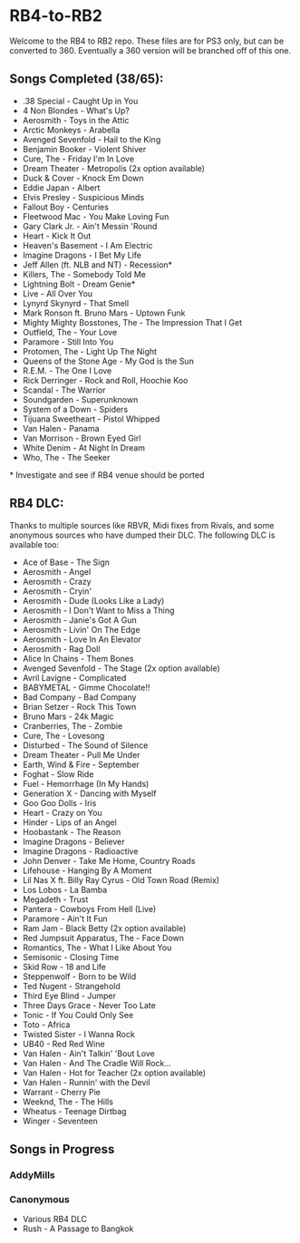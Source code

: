# RB4-to-RB2

Welcome to the RB4 to RB2 repo. These files are for PS3 only, but can be converted to 360. Eventually a 360 version will be branched off of this one.

## Songs Completed (38/65):
*  .38 Special - Caught Up in You
*  4 Non Blondes - What's Up?
*  Aerosmith - Toys in the Attic
*  Arctic Monkeys - Arabella
*  Avenged Sevenfold - Hail to the King
*  Benjamin Booker - Violent Shiver
*  Cure, The - Friday I'm In Love
*  Dream Theater - Metropolis (2x option available)
*  Duck & Cover - Knock Em Down
*  Eddie Japan - Albert
*  Elvis Presley - Suspicious Minds
*  Fallout Boy - Centuries
*  Fleetwood Mac - You Make Loving Fun
*  Gary Clark Jr. - Ain't Messin 'Round
*  Heart - Kick It Out
*  Heaven's Basement - I Am Electric
*  Imagine Dragons - I Bet My Life
*  Jeff Allen (ft. NLB and NT) - Recession\*
*  Killers, The - Somebody Told Me 
*  Lightning Bolt - Dream Genie\*
*  Live - All Over You
*  Lynyrd Skynyrd - That Smell
*  Mark Ronson ft. Bruno Mars - Uptown Funk
*  Mighty Mighty Bosstones, The - The Impression That I Get
*  Outfield, The - Your Love
*  Paramore - Still Into You
*  Protomen, The - Light Up The Night
*  Queens of the Stone Age - My God is the Sun
*  R.E.M. - The One I Love
*  Rick Derringer - Rock and Roll, Hoochie Koo
*  Scandal - The Warrior
*  Soundgarden - Superunknown
*  System of a Down - Spiders
*  Tijuana Sweetheart - Pistol Whipped
*  Van Halen - Panama
*  Van Morrison - Brown Eyed Girl
*  White Denim - At Night In Dream
*  Who, The - The Seeker

\* Investigate and see if RB4 venue should be ported

## RB4 DLC:
Thanks to multiple sources like RBVR, Midi fixes from Rivals, and some anonymous sources who have dumped their DLC. The following DLC is available too:
*  Ace of Base - The Sign
*  Aerosmith - Angel
*  Aerosmith - Crazy
*  Aerosmith - Cryin'
*  Aerosmith - Dude (Looks Like a Lady)
*  Aerosmith - I Don't Want to Miss a Thing
*  Aerosmith - Janie's Got A Gun
*  Aerosmith - Livin' On The Edge
*  Aerosmith - Love In An Elevator
*  Aerosmith - Rag Doll
*  Alice In Chains - Them Bones
*  Avenged Sevenfold - The Stage (2x option available)
*  Avril Lavigne - Complicated
*  BABYMETAL - Gimme Chocolate!!
*  Bad Company - Bad Company
*  Brian Setzer - Rock This Town
*  Bruno Mars - 24k Magic
*  Cranberries, The - Zombie
*  Cure, The - Lovesong
*  Disturbed - The Sound of Silence
*  Dream Theater - Pull Me Under
*  Earth, Wind & Fire - September
*  Foghat - Slow Ride
*  Fuel - Hemorrhage (In My Hands)
*  Generation X - Dancing with Myself
*  Goo Goo Dolls - Iris
*  Heart - Crazy on You
*  Hinder - Lips of an Angel
*  Hoobastank - The Reason
*  Imagine Dragons - Believer
*  Imagine Dragons - Radioactive
*  John Denver - Take Me Home, Country Roads
*  Lifehouse - Hanging By A Moment
*  Lil Nas X ft. Billy Ray Cyrus - Old Town Road (Remix)
*  Los Lobos - La Bamba
*  Megadeth - Trust
*  Pantera - Cowboys From Hell (Live)
*  Paramore - Ain't It Fun
*  Ram Jam - Black Betty (2x option available)
*  Red Jumpsuit Apparatus, The - Face Down
*  Romantics, The - What I Like About You
*  Semisonic - Closing Time
*  Skid Row - 18 and Life
*  Steppenwolf - Born to be Wild
*  Ted Nugent - Strangehold
*  Third Eye Blind - Jumper
*  Three Days Grace - Never Too Late
*  Tonic - If You Could Only See
*  Toto - Africa
*  Twisted Sister - I Wanna Rock
*  UB40 - Red Red Wine
*  Van Halen - Ain't Talkin' 'Bout Love
*  Van Halen - And The Cradle Will Rock...
*  Van Halen - Hot for Teacher (2x option available)
*  Van Halen - Runnin' with the Devil
*  Warrant - Cherry Pie
*  Weeknd, The - The Hills
*  Wheatus - Teenage Dirtbag
*  Winger - Seventeen

## Songs in Progress

### AddyMills


### Canonymous
*  Various RB4 DLC
*  Rush - A Passage to Bangkok